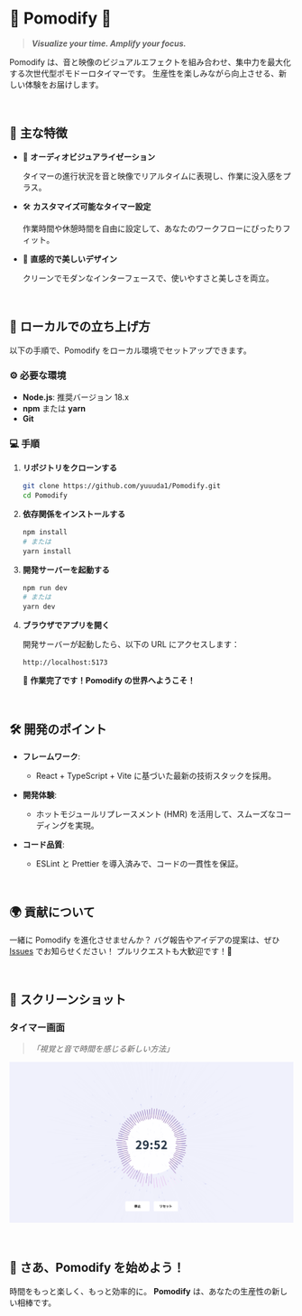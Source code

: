 # 🌟 **Pomodify** 🌟
> **_Visualize your time. Amplify your focus._**

Pomodify は、音と映像のビジュアルエフェクトを組み合わせ、集中力を最大化する次世代型ポモドーロタイマーです。
生産性を楽しみながら向上させる、新しい体験をお届けします。

<br/>

## 🎯 **主な特徴**

- 🎵 **オーディオビジュアライゼーション**

  タイマーの進行状況を音と映像でリアルタイムに表現し、作業に没入感をプラス。

- 🛠️ **カスタマイズ可能なタイマー設定**

  作業時間や休憩時間を自由に設定して、あなたのワークフローにぴったりフィット。

- 💎 **直感的で美しいデザイン**

  クリーンでモダンなインターフェースで、使いやすさと美しさを両立。

<br/>

## 🚀 **ローカルでの立ち上げ方**

以下の手順で、Pomodify をローカル環境でセットアップできます。

### ⚙️ **必要な環境**

- **Node.js**: 推奨バージョン 18.x
- **npm** または **yarn**
- **Git**

### 💻 **手順**

1. **リポジトリをクローンする**

   ```bash
   git clone https://github.com/yuuuda1/Pomodify.git
   cd Pomodify
   ```

2. **依存関係をインストールする**

   ```bash
   npm install
   # または
   yarn install
   ```

3. **開発サーバーを起動する**

   ```bash
   npm run dev
   # または
   yarn dev
   ```

4. **ブラウザでアプリを開く**

   開発サーバーが起動したら、以下の URL にアクセスします：

   ```
   http://localhost:5173
   ```

   🎉 **作業完了です！Pomodify の世界へようこそ！**

<br/>

## 🛠️ **開発のポイント**

- **フレームワーク**:
  - React + TypeScript + Vite に基づいた最新の技術スタックを採用。

- **開発体験**:
  - ホットモジュールリプレースメント (HMR) を活用して、スムーズなコーディングを実現。

- **コード品質**:
  - ESLint と Prettier を導入済みで、コードの一貫性を保証。

<br/>

## 🌍 **貢献について**

一緒に Pomodify を進化させませんか？
バグ報告やアイデアの提案は、ぜひ [Issues](https://github.com/yuuuda1/Pomodify/issues) でお知らせください！
プルリクエストも大歓迎です！💪

<br/>

## 📸 **スクリーンショット**

### タイマー画面
> _「視覚と音で時間を感じる新しい方法」_

![タイマー画面](public/img/screen-shot.png)

<br/>

## 🎉 **さあ、Pomodify を始めよう！**
時間をもっと楽しく、もっと効率的に。
**Pomodify** は、あなたの生産性の新しい相棒です。
